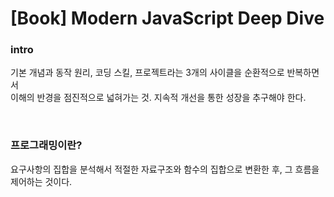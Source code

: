 # [Book] Modern JavaScript Deep Dive

### intro

기본 개념과 동작 원리, 코딩 스킬, 프로젝트라는 3개의 사이클을 순환적으로 반복하면서<br>
이해의 반경을 점진적으로 넓혀가는 것. 지속적 개선을 통한 성장을 추구해야 한다.

<br>

### 프로그래밍이란?

요구사항의 집합을 분석해서 적절한 자료구조와 함수의 집합으로 변환한 후, 그 흐름을 제어하는 것이다.
